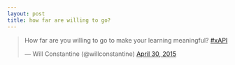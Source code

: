 ```yaml
---
layout: post
title: how far are willing to go?
---
```


<blockquote class="twitter-tweet" lang="en"><p lang="en" dir="ltr">How far are you willing to go to make your learning meaningful? <a href="https://twitter.com/hashtag/xAPI?src=hash">#xAPI</a></p>&mdash; Will Constantine (@willconstantine) <a href="https://twitter.com/willconstantine/status/593575652856467456">April 30, 2015</a></blockquote>
<script async src="//platform.twitter.com/widgets.js" charset="utf-8"></script>